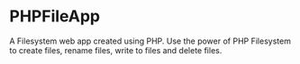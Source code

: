 # PHPFileApp
A Filesystem web app created using PHP. Use the power of PHP Filesystem to create files, rename files, write to files and delete files.
